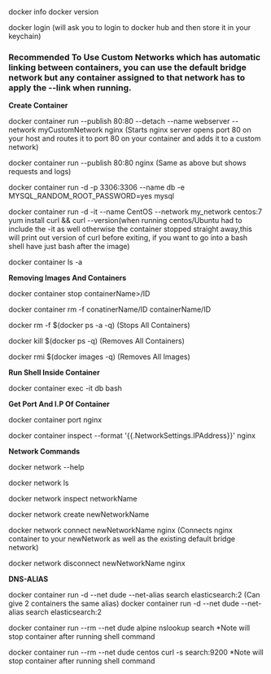 docker info
docker version

docker login (will ask you to login to docker hub and then store it in your keychain)

### Recommended To Use Custom Networks which has automatic linking between containers, you can use the default bridge network but any container assigned to that network has to apply the --link when running.

**Create Container**

docker container run --publish 80:80 --detach --name webserver  --network myCustomNetwork nginx (Starts nginx server opens port 80 on your host and routes it to port 80 on your container and adds it to a custom network)

docker container run --publish 80:80 nginx (Same as above but shows requests and logs)

docker container run -d -p 3306:3306 --name db -e MYSQL_RANDOM_ROOT_PASSWORD=yes mysql 

docker container run -d -it --name CentOS --network my_network centos:7 yum install curl && curl --version(when running centos/Ubuntu had to include the -it as well otherwise the container stopped straight away,this will print out version of curl before exiting, if you want to go into a bash shell have just bash after the image)


docker container ls -a

  
**Removing Images And Containers**

docker container stop  containerName>/ID
  
docker container rm -f conatinerName/ID containerName/ID

docker rm -f $(docker ps -a -q)  (Stops All Containers)

docker kill $(docker ps -q)       (Removes All Containers)

docker rmi $(docker images -q)    (Removes All Images)

**Run Shell Inside Container**

docker container exec -it db bash

**Get Port And I.P Of Container**

docker container port nginx

docker container inspect --format '{{.NetworkSettings.IPAddress}}' nginx

**Network Commands**

docker network --help

docker network ls

docker network inspect networkName
  
docker network create newNetworkName

docker network connect newNetworkName nginx (Connects nginx container to your newNetwork as well as the existing default bridge network)

docker network disconnect newNetworkName nginx

**DNS-ALIAS**

docker container run -d --net dude --net-alias search elasticsearch:2   (Can give 2 containers the same alias) 
docker container run -d --net dude --net-alias search elasticsearch:2

docker container run --rm --net dude alpine nslookup search *Note will stop container after running shell command

docker container run --rm --net dude centos curl -s search:9200 *Note will stop container after running shell command

